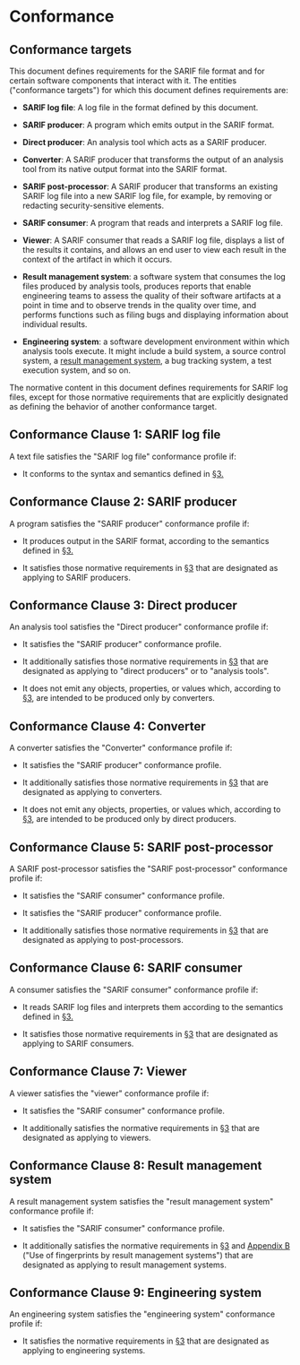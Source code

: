 # Conformance

## Conformance targets

This document defines requirements for the SARIF file format and for certain software components that interact with it. The entities ("conformance targets") for which this document defines requirements are:

- **SARIF log file**: A log file in the format defined by this document.

- **SARIF producer**: A program which emits output in the SARIF format.

- **Direct producer**: An analysis tool which acts as a SARIF producer.

- **Converter**: A SARIF producer that transforms the output of an analysis tool from its native output format into the SARIF format.

- **SARIF post-processor**: A SARIF producer that transforms an existing SARIF log file into a new SARIF log file, for example, by removing or redacting security-sensitive elements.

- **SARIF consumer**: A program that reads and interprets a SARIF log file.

- **Viewer**: A SARIF consumer that reads a SARIF log file, displays a list of the results it contains, and allows an end user to view each result in the context of the artifact in which it occurs.

- **Result management system**: a software system that consumes the log files produced by analysis tools, produces reports that enable engineering teams to assess the quality of their software artifacts at a point in time and to observe trends in the quality over time, and performs functions such as filing bugs and displaying information about individual results.

- **Engineering system**: a software development environment within which analysis tools execute. It might include a build system, a source control system, a [result management system](#def_result_management_system), a bug tracking system, a test execution system, and so on.

The normative content in this document defines requirements for SARIF log files, except for those normative requirements that are explicitly designated as defining the behavior of another conformance target.

## Conformance Clause 1: SARIF log file

A text file satisfies the "SARIF log file" conformance profile if:

- It conforms to the syntax and semantics defined in [§3.](#file-format)

## Conformance Clause 2: SARIF producer

A program satisfies the "SARIF producer" conformance profile if:

- It produces output in the SARIF format, according to the semantics defined in [§3.](#file-format)

- It satisfies those normative requirements in [§3](#file-format) that are designated as applying to SARIF producers.

## Conformance Clause 3: Direct producer

An analysis tool satisfies the "Direct producer" conformance profile if:

- It satisfies the "SARIF producer" conformance profile.

- It additionally satisfies those normative requirements in [§3](#file-format) that are designated as applying to "direct producers" or to "analysis tools".

- It does not emit any objects, properties, or values which, according to [§3](#file-format), are intended to be produced only by converters.

## Conformance Clause 4: Converter

A converter satisfies the "Converter" conformance profile if:

- It satisfies the "SARIF producer" conformance profile.

- It additionally satisfies those normative requirements in [§3](#file-format) that are designated as applying to converters.

- It does not emit any objects, properties, or values which, according to [§3](#file-format), are intended to be produced only by direct producers.

## Conformance Clause 5: SARIF post-processor

A SARIF post-processor satisfies the "SARIF post-processor" conformance profile if:

- It satisfies the "SARIF consumer" conformance profile.

- It satisfies the "SARIF producer" conformance profile.

- It additionally satisfies those normative requirements in [§3](#file-format) that are designated as applying to post-processors.

## Conformance Clause 6: SARIF consumer

A consumer satisfies the "SARIF consumer" conformance profile if:

- It reads SARIF log files and interprets them according to the semantics defined in [§3.](#file-format)

- It satisfies those normative requirements in [§3](#file-format) that are designated as applying to SARIF consumers.

## Conformance Clause 7: Viewer

A viewer satisfies the "viewer" conformance profile if:

- It satisfies the "SARIF consumer" conformance profile.

- It additionally satisfies the normative requirements in [§3](#file-format) that are designated as applying to viewers.

## Conformance Clause 8: Result management system

A result management system satisfies the "result management system" conformance profile if:

- It satisfies the "SARIF consumer" conformance profile.

- It additionally satisfies the normative requirements in [§3](#file-format) and [Appendix B](#normative-use-of-fingerprints-by-result-management-systems) ("Use of fingerprints by result management systems") that are designated as applying to result management systems.

## Conformance Clause 9: Engineering system

An engineering system satisfies the "engineering system" conformance profile if:

- It satisfies the normative requirements in [§3](#file-format) that are designated as applying to engineering systems.
